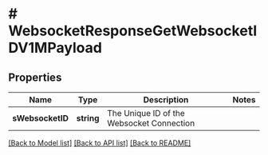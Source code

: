 # # WebsocketResponseGetWebsocketIDV1MPayload

## Properties

Name | Type | Description | Notes
------------ | ------------- | ------------- | -------------
**sWebsocketID** | **string** | The Unique ID of the Websocket Connection |

[[Back to Model list]](../../README.md#models) [[Back to API list]](../../README.md#endpoints) [[Back to README]](../../README.md)
